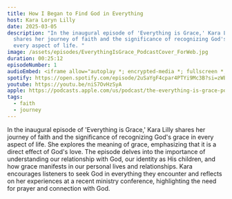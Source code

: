 ```yaml
---
title: How I Began to Find God in Everything
host: Kara Loryn Lilly
date: 2025-03-05
description: "In the inaugural episode of 'Everything is Grace,' Kara Lilly
  shares her journey of faith and the significance of recognizing God's grace in
  every aspect of life. "
image: /assets/episodes/EverythingIsGrace_PodcastCover_ForWeb.jpg
duration: 00:25:12
episodeNumber: 1
audioEmbed: <iframe allow="autoplay *; encrypted-media *; fullscreen *; clipboard-write" frameborder="0" height="175" style="width:100%;max-width:660px;overflow:hidden;border-radius:10px;" sandbox="allow-forms allow-popups allow-same-origin allow-scripts allow-storage-access-by-user-activation allow-top-navigation-by-user-activation" src="https://embed.podcasts.apple.com/us/podcast/01-how-i-began-to-find-god-in-everything/id1798885593?i=1000697789418"></iframe>
spotify: https://open.spotify.com/episode/2uSaYgF4cpar4PTYi9Mc3B?si=zWEJQ3G7RhyENlD-sP2ULg
youtube: https://youtu.be/niS7OvHzSyA
apple: https://podcasts.apple.com/us/podcast/the-everything-is-grace-podcast/id1798885593?i=1000697789418
tags:
  - faith
  - journey
---
```

In the inaugural episode of 'Everything is Grace,' Kara Lilly shares her journey of faith and the significance of recognizing God's grace in every aspect of life. She explores the meaning of grace, emphasizing that it is a direct effect of God's love. The episode delves into the importance of understanding our relationship with God, our identity as His children, and how grace manifests in our personal lives and relationships. Kara encourages listeners to seek God in everything they encounter and reflects on her experiences at a recent ministry conference, highlighting the need for prayer and connection with God.
